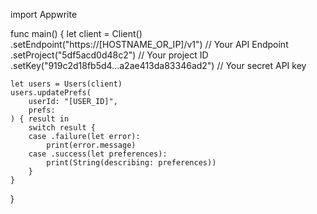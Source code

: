 import Appwrite

func main() {
let client = Client()
.setEndpoint("https://[HOSTNAME_OR_IP]/v1") // Your API Endpoint
.setProject("5df5acd0d48c2") // Your project ID
.setKey("919c2d18fb5d4...a2ae413da83346ad2") // Your secret API key

    let users = Users(client)
    users.updatePrefs(
        userId: "[USER_ID]",
        prefs:
    ) { result in
        switch result {
        case .failure(let error):
            print(error.message)
        case .success(let preferences):
            print(String(describing: preferences))
        }
    }

}
